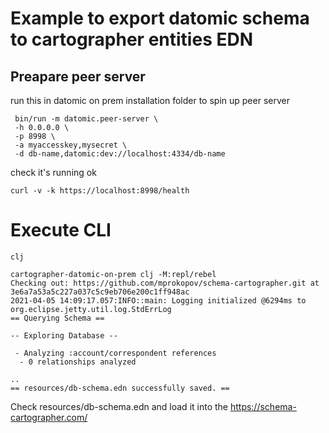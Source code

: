 # Example to export datomic schema to cartographer entities EDN

## Preapare peer server

run this in datomic on prem installation folder to spin up peer server

```shell
 bin/run -m datomic.peer-server \
 -h 0.0.0.0 \
 -p 8998 \
 -a myaccesskey,mysecret \
 -d db-name,datomic:dev://localhost:4334/db-name
```



check it's running ok
```shell
curl -v -k https://localhost:8998/health
```


#  Execute CLI

```shell
clj
```


```
cartographer-datomic-on-prem clj -M:repl/rebel
Checking out: https://github.com/mprokopov/schema-cartographer.git at 3e6a7a53a5c227a037c5c9eb706e200c1ff948ac
2021-04-05 14:09:17.057:INFO::main: Logging initialized @6294ms to org.eclipse.jetty.util.log.StdErrLog
== Querying Schema ==

-- Exploring Database --

 - Analyzing :account/correspondent references
  - 0 relationships analyzed

..
== resources/db-schema.edn successfully saved. ==
```

Check resources/db-schema.edn and load it into the https://schema-cartographer.com/
